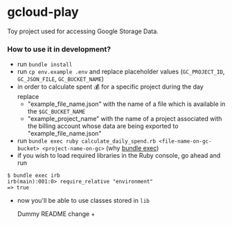 gcloud-play
==========

Toy project used for accessing Google Storage Data.

### How to use it in development?

- run `bundle install`
- run `cp env.example .env` and replace placeholder values (`GC_PROJECT_ID`, `GC_JSON_FILE`, `GC_BUCKET_NAME`)
- in order to calculate spent 💰 for a specific project during the day replace
   - "example_file_name.json" with the name of a file which is available in the `$GC_BUCKET_NAME`
   - "example_project_name" with the name of a project associated with the billing account whose data are being exported to "example_file_name.json"
- run `bundle exec ruby calculate_daily_spend.rb <file-name-on-gc-bucket> <project-name-on-gc>` (why [bundle exec](https://bundler.io/man/bundle-exec.1.html))
- if you wish to load required libraries in the Ruby console, go ahead and run

```
$ bundle exec irb
irb(main):001:0> require_relative "environment"
=> true
```

  - now you'll be able to use classes stored in `lib`



     Dummy README change +
